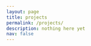```yaml
---
layout: page
title: projects
permalink: /projects/
description: nothing here yet
nav: false
---
```

